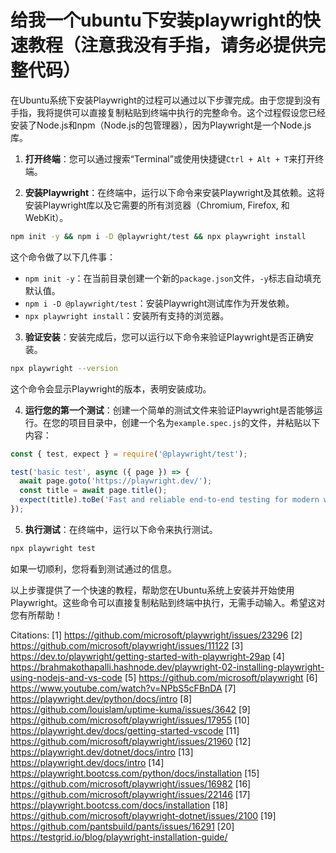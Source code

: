 # 给我一个ubuntu下安装playwright的快速教程（注意我没有手指，请务必提供完整代码）

在Ubuntu系统下安装Playwright的过程可以通过以下步骤完成。由于您提到没有手指，我将提供可以直接复制粘贴到终端中执行的完整命令。这个过程假设您已经安装了Node.js和npm（Node.js的包管理器），因为Playwright是一个Node.js库。

1. **打开终端**：您可以通过搜索“Terminal”或使用快捷键`Ctrl + Alt + T`来打开终端。

2. **安装Playwright**：在终端中，运行以下命令来安装Playwright及其依赖。这将安装Playwright库以及它需要的所有浏览器（Chromium, Firefox, 和 WebKit）。

```bash
npm init -y && npm i -D @playwright/test && npx playwright install
```

这个命令做了以下几件事：
- `npm init -y`：在当前目录创建一个新的`package.json`文件，`-y`标志自动填充默认值。
- `npm i -D @playwright/test`：安装Playwright测试库作为开发依赖。
- `npx playwright install`：安装所有支持的浏览器。

3. **验证安装**：安装完成后，您可以运行以下命令来验证Playwright是否正确安装。

```bash
npx playwright --version
```

这个命令会显示Playwright的版本，表明安装成功。

4. **运行您的第一个测试**：创建一个简单的测试文件来验证Playwright是否能够运行。在您的项目目录中，创建一个名为`example.spec.js`的文件，并粘贴以下内容：

```javascript
const { test, expect } = require('@playwright/test');

test('basic test', async ({ page }) => {
  await page.goto('https://playwright.dev/');
  const title = await page.title();
  expect(title).toBe('Fast and reliable end-to-end testing for modern web apps | Playwright');
});
```

5. **执行测试**：在终端中，运行以下命令来执行测试。

```bash
npx playwright test
```

如果一切顺利，您将看到测试通过的信息。

以上步骤提供了一个快速的教程，帮助您在Ubuntu系统上安装并开始使用Playwright。这些命令可以直接复制粘贴到终端中执行，无需手动输入。希望这对您有所帮助！

Citations:
[1] https://github.com/microsoft/playwright/issues/23296
[2] https://github.com/microsoft/playwright/issues/11122
[3] https://dev.to/playwright/getting-started-with-playwright-29ap
[4] https://brahmakothapalli.hashnode.dev/playwright-02-installing-playwright-using-nodejs-and-vs-code
[5] https://github.com/microsoft/playwright
[6] https://www.youtube.com/watch?v=NPbS5cFBnDA
[7] https://playwright.dev/python/docs/intro
[8] https://github.com/louislam/uptime-kuma/issues/3642
[9] https://github.com/microsoft/playwright/issues/17955
[10] https://playwright.dev/docs/getting-started-vscode
[11] https://github.com/microsoft/playwright/issues/21960
[12] https://playwright.dev/dotnet/docs/intro
[13] https://playwright.dev/docs/intro
[14] https://playwright.bootcss.com/python/docs/installation
[15] https://github.com/microsoft/playwright/issues/16982
[16] https://github.com/microsoft/playwright/issues/22146
[17] https://playwright.bootcss.com/docs/installation
[18] https://github.com/microsoft/playwright-dotnet/issues/2100
[19] https://github.com/pantsbuild/pants/issues/16291
[20] https://testgrid.io/blog/playwright-installation-guide/